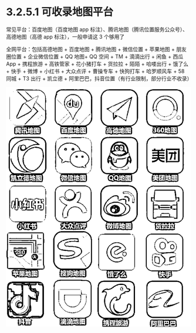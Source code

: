 # 3.2.5.1 可收录地图平台

常见平台：百度地图（百度地图 app 标注）、腾讯地图（腾讯位置服务公众号）、高德地图（高德 app 标注），一般申请这 3 个够用了

全网平台：包括高德地图 + 百度地图 + 腾讯地图 + 微信位置 + 苹果地图 + 朋友圈位置 + 企业微信位置 + QQ 地图+ QQ 空间 + TM + 滴滴出行 + 闲鱼 + 西瓜 App + 携程旅游 + 高铁管家 + 花小猪打车 + 货拉拉 + 陌陌 + 哈喽出行 + 饿了么 + 快手 + 微博 + 小红书 + 大众点评 + 曹操专车 + 快狗打车 + 哈罗顺风车 + 58 同城 + T3 出行 + 凯立德 + 阿里巴巴，抖音位置（有行业限制，部分行业不收录）

![](img/2a7f92490574d68a4ab2d08129626abe.png)